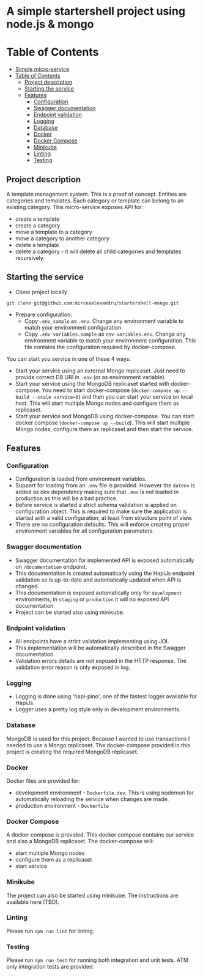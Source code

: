 # A simple startershell project using node.js & mongo

Table of Contents
=================

   * [Simple micro-service](#simple-micro-service)
   * [Table of Contents](#table-of-contents)
      * [Project description](#project-description)
      * [Starting the service](#starting-the-service)
      * [Features](#features)
         * [Configuration](#configuration)
         * [Swagger documentation](#swagger-documentation)
         * [Endpoint validation](#endpoint-validation)
         * [Logging](#logging)
         * [Database](#database)
         * [Docker](#docker)
         * [Docker Compose](#docker-compose)
         * [Minikube](#minikube)
         * [Linting](#linting)
         * [Testing](#testing)

## Project description

A template management system. This is a proof of concept. Entities are categories and templates. 
Each category or template can belong to an existing category. This micro-service exposes API for:
 * create a template
 * create a category
 * move a template to a category
 * move a category to another category
 * delete a template
 * delete a category - it will delete all child categories and templates recursively.

## Starting the service

 * Clone project locally
 
`git clone git@github.com:mirceaalexandru/startershell-mongo.git`

 * Prepare configuration: 
   * Copy `.env_sample` as `.env`. Change any environment variable to match your environment configuration.
   * Copy `.env-variables.sample` as `env-variables.env`. Change any environment variable to match your environment configuration. This file contains the configuration required by docker-compose.

 You can start you service in one of these 4 ways:
 * Start your service using an external Mongo replicaset. Just need to provide correct DB URI in `.env` (or as environment variable).
 * Start your service using the MongoDB replicaset started with docker-compose. You need to start docker-compose (`docker-compose up --build --scale service=0`) and then you can start your service on local host. This will start multiple Mongo nodes and configure them as replicaset.
 * Start your service and MongoDB using docker-compose. You can start docker compose (`docker-compose up --build`). This will start multiple Mongo nodes, configure them as replicaset and then start the service. 

## Features

### Configuration

 * Configuration is loaded from environment variables.
 * Support for loading from an `.env` file is provided. However the `dotenv` is added as dev dependency making sure that `.env` is not loaded in production as this will be a bad practice.
 * Before service is started a strict schema validation is applied on configuration object. This is required to make sure the application is started with a valid configuration, at least from structure point of view.
 * There are no configuration defaults. This will enforce creating proper environment variables for all configuration parameters.
 
### Swagger documentation

 * Swagger documentation for implemented API is exposed automatically on `/documentation` endpoint.
 * This documentation is created automatically using the HapiJs endpoint validation so is up-to-date and automatically updated when API is changed.
 * This documentation is exposed automatically only for `development` environments, in `staging` or `production` it will no exposed API documentation. 
 * Project can be started also using minikube.
 
### Endpoint validation

 * All endpoints have a strict validation implementing using JOI.
 * This implementation will be automatically described in the Swagger documentation.
 * Validation errors details are not exposed in the HTTP response. The validation error reason is only exposed in log.
 
### Logging

 * Logging is done using 'hapi-pino', one of the fastest logger available for HapiJs.
 * Logger uses a pretty log style only in development environments.
 
### Database

MongoDB is used for this project. Because I wanted to use transactions I needed to use a Mongo replicaset.
The docker-compose provided in this project is creating the required MongoDB replicaset.

### Docker

Docker files are provided for:
 * development environment - `Dockerfile.dev`. This is using nodemon for automatically reloading the service when changes are made.
 * production environment - `Dockerfile`

### Docker Compose

A docker compose is provided. This docker compose contains our service and also a MongoDB replicaset. The docker-compose will:
 * start multiple Mongo nodes
 * configure them as a replicaset
 * start service
 
### Minikube

The project can also be started using minikube. The instructions are available here (TBD).
 
### Linting

Please run `npm run lint` for linting.

### Testing

Please run `npm run test` for running both integration and unit tests. ATM only integration tests are provided.

